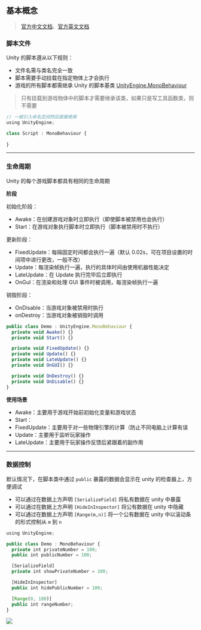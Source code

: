 ## 基本概念

>[官方中文文档](https://docs.unity3d.com/cn/current/ScriptReference/index.html)、[官方英文文档](https://docs.unity3d.com/ScriptReference/index.html)

### 脚本文件

Unity 的脚本遵从以下规则：

- 文件名需与类名完全一致
- 脚本需要手动挂载在指定物体上才会执行
- 游戏的所有脚本都需继承 Unity 的脚本基类 [UnityEngine.MonoBehaviour](https://docs.unity3d.com/cn/current/ScriptReference/MonoBehaviour.html)

> 只有挂载到游戏物体中的脚本才需要继承该类，如果只是写工具函数类，则不需要

```ts
// 一般引入命名空间然后直接使用
using UnityEngine;

class Script : MonoBehaviour {
  
}
```







----

### 生命周期

Unity 的每个游戏脚本都具有相同的生命周期

**阶段**

初始化阶段：

- Awake：在创建游戏对象时立即执行（即使脚本被禁用也会执行）
- Start：在游戏对象执行脚本时立即执行（脚本被禁用时不执行）

更新阶段：

- FixedUpdate：每隔固定时间都会执行一遍（默认 0.02s，可在项目设置的时间项中进行更改，一般不改）
- Update：每渲染帧执行一遍，执行的具体时间由使用机器性能决定
- LateUpdate：在 Update 执行完毕后立即执行
- OnGuI：在渲染和处理 GUI 事件时被调用，每渲染帧执行一遍

销毁阶段：

- OnDisable：当游戏对象被禁用时执行
- onDestroy：当游戏对象被销毁时调用

```ts
public class Demo : UnityEngine.MonoBehaviour {
  private void Awake() {}
  private void Start() {}

  private void FixedUpdate() {}
  private void Update() {}
  private void LateUpdate() {}
  private void OnGUI() {}

  private void OnDestroy() {}
  private void OnDisable() {}
}
```

**使用场景**

- Awake：主要用于游戏开始前初始化变量和游戏状态
- Start：
- FixedUpdate：主要用于对一些物理引擎的计算（防止不同电脑上计算有误
- Update：主要用于监听玩家操作
- LateUpdate：主要用于玩家操作反馈后紧跟着的副作用







------

### 数据控制

默认情况下，在脚本类中通过 `public` 暴露的数据会显示在 unity 的检查器上，方便调试

- 可以通过在数据上方声明 `[SerializeField]` 将私有数据在 unity 中暴露
- 可以通过在数据上方声明 `[HideInInspector]` 将公有数据在 unity 中隐藏
- 可以通过在数据上方声明 `[Range(m,n)]` 将一个公有数据在 unity 中以滚动条的形式控制从 `m` 到 `n`

```ts
using UnityEngine;

public class Demo : MonoBehaviour {
  private int privateNumber = 100;
  public int publicNumber = 100;

  [SerializeField]
  private int showPrivateNumber = 100;

  [HideInInspector]
  public int hidePublicNumber = 100;

  [Range(0, 100)]
  public int rangeNumber;
}
```

![](https://img-blog.csdnimg.cn/d69dfe3de86b489d8f28e89d3f271f14.png)

